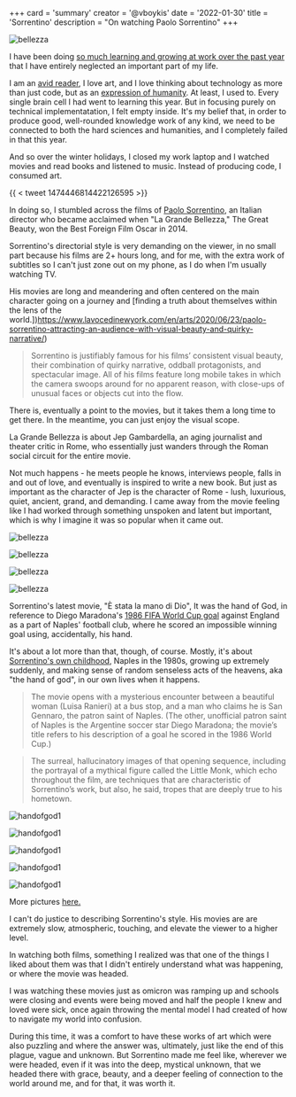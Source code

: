 +++
card = 'summary'
creator = '@vboykis'
date = '2022-01-30'
title = 'Sorrentino'
description = "On watching Paolo Sorrentino"
+++

![bellezza](https://raw.githubusercontent.com/veekaybee/veekaybee.github.io/master/static/images/bellezza3.png)

I have been doing [so much learning and growing at work over the past year](https://vickiboykis.com/2022/01/02/2021-work-recap-or-the-conjoined-triangles-of-success/) that I have entirely neglected an important part of my life.  

I am an [avid reader](https://vickiboykis.com/essays/2022-01-02-favorite-books/), I love art, and I love thinking about technology as more than just code, but as an [expression of humanity](https://vicki.substack.com/). At least, I used to. Every single brain cell I had went to learning this year. But in focusing purely on technical implementatation, I felt empty inside. It's my belief that, in order to produce good, well-rounded knowledge work of any kind, we need to be connected to both the hard sciences and humanities, and I completely failed in that this year. 

And so over the winter holidays, I closed my work laptop and I watched movies and read books and listened to music. Instead of producing code, I consumed art. 

{{ < tweet 1474446814422126595 >}}

In doing so, I stumbled across the films of [Paolo Sorrentino](https://en.wikipedia.org/wiki/Paolo_Sorrentino), an Italian director who became acclaimed when "La Grande Bellezza," The Great Beauty, won the Best Foreign Film Oscar in 2014. 

Sorrentino's directorial style is very demanding on the viewer, in no small part because his films are 2+ hours long, and for me, with the extra work of subtitles so I can't just zone out on my phone, as I do when I'm usually watching TV. 

His movies are long and meandering and often centered on the main character going on a journey and [finding a truth about themselves within the lens of the world.])https://www.lavocedinewyork.com/en/arts/2020/06/23/paolo-sorrentino-attracting-an-audience-with-visual-beauty-and-quirky-narrative/) 

> Sorrentino is justifiably famous for his films’ consistent visual beauty, their combination of quirky narrative, oddball protagonists, and spectacular image. All of his films feature long mobile takes in which the camera swoops around for no apparent reason, with close-ups of unusual faces or objects cut into the flow.

There is, eventually a point to the movies, but it takes them a long time to get there. In the meantime, you can just enjoy the visual scope. 

La Grande Bellezza is about Jep Gambardella, an aging journalist and theater critic in Rome, who essentially just wanders through the Roman social circuit for the entire movie. 

Not much happens - he meets people he knows, interviews people, falls in and out of love, and eventually is inspired to write a new book. But just as important as the character of Jep is the character of Rome - lush, luxurious, quiet, ancient, grand, and demanding. I came away from the movie feeling like I had worked through something unspoken and latent but important, which is why I imagine it was so popular when it came out. 

![bellezza](https://raw.githubusercontent.com/veekaybee/veekaybee.github.io/master/static/images/bellezza.png)

![bellezza](https://raw.githubusercontent.com/veekaybee/veekaybee.github.io/master/static/images/bellezza1.png)

![bellezza](https://raw.githubusercontent.com/veekaybee/veekaybee.github.io/master/static/images/bellezza3.png)

![bellezza](https://raw.githubusercontent.com/veekaybee/veekaybee.github.io/master/static/images/bellezza4.png)

Sorrentino's latest movie, "È stata la mano di Dio", It was the hand of God, in reference to Diego Maradona's [1986 FIFA World Cup goal](https://www.youtube.com/watch?v=1MgZv6EXP7g) against England as a part of Naples' football club, where he scored an impossible winning goal using, accidentally, his hand.

It's about a lot more than that, though, of course. Mostly, it's about [Sorrentino's own childhood](https://www.nytimes.com/2021/12/16/movies/paolo-sorrentino-the-hand-of-god.html), Naples in the 1980s, growing up extremely suddenly, and making sense of random senseless acts of the heavens, aka "the hand of god", in our own lives when it happens. 

> The movie opens with a mysterious encounter between a beautiful woman (Luisa Ranieri) at a bus stop, and a man who claims he is San Gennaro, the patron saint of Naples. (The other, unofficial patron saint of Naples is the Argentine soccer star Diego Maradona; the movie’s title refers to his description of a goal he scored in the 1986 World Cup.)

> The surreal, hallucinatory images of that opening sequence, including the portrayal of a mythical figure called the Little Monk, which echo throughout the film, are techniques that are characteristic of Sorrentino’s work, but also, he said, tropes that are deeply true to his hometown.

![handofgod1](https://raw.githubusercontent.com/veekaybee/veekaybee.github.io/master/static/images/handofgod1.png)

![handofgod1](https://raw.githubusercontent.com/veekaybee/veekaybee.github.io/master/static/images/handofgod2.png)

![handofgod1](https://raw.githubusercontent.com/veekaybee/veekaybee.github.io/master/static/images/handofgod3.png)

![handofgod1](https://raw.githubusercontent.com/veekaybee/veekaybee.github.io/master/static/images/handofgod4.png)

![handofgod1](https://raw.githubusercontent.com/veekaybee/veekaybee.github.io/master/static/images/handofgod5.png)

More pictures [here.](https://www.vanityfair.com/hollywood/2021/10/awards-insider-hand-of-god-cinematography) 


I can't do justice to describing Sorrentino's style. His movies are are extremely slow, atmospheric, touching, and elevate the viewer to a higher level. 

In watching both films, something I realized was that one of the things I liked about them was that I didn't entirely understand what was happening, or where the movie was headed. 

I was watching these movies just as omicron was ramping up and schools were closing and events were being moved and half the people I knew and loved were sick, once again throwing the mental model I had created of how to navigate my world into confusion. 

During this time, it was a comfort to have these works of art which were also puzzling and where the answer was, ultimately, just like the end of this plague, vague and unknown. But Sorrentino made me feel like, wherever we were headed, even if it was into the deep, mystical unknown, that we headed there with grace, beauty, and a deeper feeling of connection to the world around me, and for that, it was worth it.  



